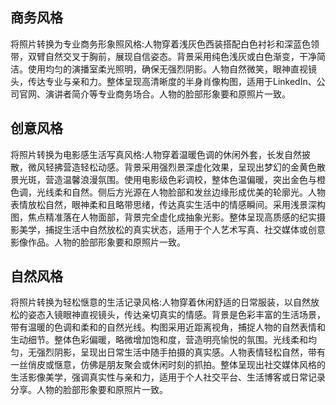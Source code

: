 ## 商务风格
将照片转换为专业商务形象照风格:人物穿着浅灰色西装搭配白色衬衫和深蓝色领带，双臂自然交叉于胸前，展现自信姿态。背景采用纯色浅灰或白色渐变，干净简洁。使用均匀的演播室柔光照明，确保无强烈阴影。人物自然微笑，眼神直视镜头，传达专业与亲和力。整体呈现高清晰度的半身肖像构图，适用于LinkedIn、公司官网、演讲者简介等专业商务场合。人物的脸部形象要和原照片一致。

## 创意风格
将照片转换为电影感生活写真风格:人物穿着温暖色调的休闲外套，长发自然披散，微风轻拂营造轻松动感。背景采用强烈景深虚化效果，呈现出梦幻的金黄色散景光斑，营造温馨浪漫氛围。使用电影级色彩调校，整体色温偏暖，突出金色与橙色调，光线柔和自然。侧后方光源在人物脸部和发丝边缘形成优美的轮廓光。人物表情放松自然，眼神柔和且略带思绪，传达真实生活中的情感瞬间。采用浅景深构图，焦点精准落在人物面部，背景完全虚化成抽象光影。整体呈现高质感的纪实摄影美学，捕捉生活中自然放松的真实状态，适用于个人艺术写真、社交媒体或创意影像作品。人物的脸部形象要和原照片一致。

## 自然风格
将照片转换为轻松惬意的生活记录风格:人物穿着休闲舒适的日常服装，以自然放松的姿态入镜眼神直视镜头，传达亲切真实的情感。背景是色彩丰富的生活场景，带有温暖的色调和柔和的自然光线。构图采用近距离视角，捕捉人物的自然表情和生动细节。整体色彩偏暖，略微增加饱和度，营造明亮愉悦的氛围。光线柔和均匀，无强烈阴影，呈现出日常生活中随手拍摄的真实感。人物表情轻松自然，带有一丝俏皮或惬意，仿佛是朋友聚会或休闲时刻的抓拍。整体呈现出社交媒体风格的生活影像美学，强调真实性与亲和力，适用于个人社交平台、生活博客或日常记录分享。人物的脸部形象要和原照片一致。